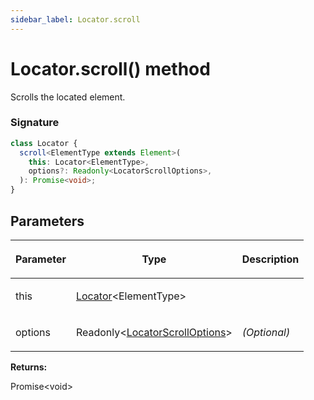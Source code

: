 ```yaml
---
sidebar_label: Locator.scroll
---
```


# Locator.scroll() method

Scrolls the located element.

### Signature

```typescript
class Locator {
  scroll<ElementType extends Element>(
    this: Locator<ElementType>,
    options?: Readonly<LocatorScrollOptions>,
  ): Promise<void>;
}
```

## Parameters

<table><thead><tr><th>

Parameter

</th><th>

Type

</th><th>

Description

</th></tr></thead>
<tbody><tr><td>

this

</td><td>

[Locator](./puppeteer.locator.md)&lt;ElementType&gt;

</td><td>

</td></tr>
<tr><td>

options

</td><td>

Readonly&lt;[LocatorScrollOptions](./puppeteer.locatorscrolloptions.md)&gt;

</td><td>

_(Optional)_

</td></tr>
</tbody></table>

**Returns:**

Promise&lt;void&gt;
